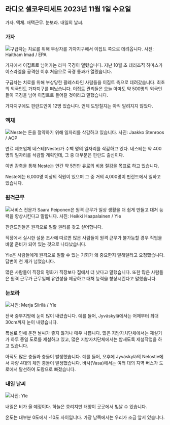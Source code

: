 ## 라디오 셀코우티세트 2023년 11월 1일 수요일

가자. 액체. 재택근무. 눈보라. 내일의 날씨.

### 가자

![구급차는 치료를 위해 부상자를 가자지구에서 이집트 쪽으로 데려옵니다. 사진: Haitham Imad / EPA](https://images.cdn.yle.fi/image/upload/c_crop,h_2821,w_5016,x_0,y_744/ar_1.7777777777777777,c_fill,g_faces,h_675,w_1200/dpr_1.0/q_auto:eco/f_auto/fl_lossy/v1698852282/39-1194530654258b7aaf7a)

가자에서 이집트로 넘어가는 라파 국경이 열렸습니다. 지난 10월 초 테러조직 하마스가 이스라엘을 공격한 이후 처음으로 국경 통과가 열렸습니다.

구급차는 치료를 위해 부상당한 팔레스타인 사람들을 이집트 측으로 데려갔습니다. 최초의 외국인도 가자지구를 떠났습니다. 이집트 관리들은 오늘 아마도 약 500명의 외국인들이 국경을 넘어 이집트로 들어갈 것이라고 말했습니다.

가자지구에도 핀란드인이 12명 있습니다. 언제 도망칠지는 아직 알려지지 않았다.

### 액체

![Neste는 돈을 절약하기 위해 일자리를 삭감하고 있습니다. 사진: Jaakko Stenroos / AOP](https://images.cdn.yle.fi/image/upload/c_crop,h_2611,w_4643,x_0,y_483/ar_1.7777777777777777,c_fill,g_faces,h_675,w_1200/dpr_1.0/q_auto:eco/f_auto/fl_lossy/v1698838481/39-1191437653a0928a0b5b)

연료 제조업체 네스테(Neste)가 수백 명의 일자리를 삭감하고 있다. 네스테는 약 400명의 일자리를 삭감할 계획인데, 그 중 대부분은 핀란드 출신이다.

이번 감축을 통해 Neste는 연간 약 5천만 유로의 비용 절감을 목표로 하고 있습니다.

Neste에는 6,000명 이상의 직원이 있으며 그 중 거의 4,000명이 핀란드에서 일하고 있습니다.

### 원격근무

![서비스 전문가 Saara Peiponen은 원격 근무가 일상 생활을 더 쉽게 만들고 대처 능력을 향상시킨다고 말합니다. 사진: Heikki Haapalainen / Yle](https://images.cdn.yle.fi/image/upload/c_crop,h_2988,w_5312,x_16,y_569/ar_1.7777777777777777,c_fill,g_faces,h_675,w_1200/dpr_1.0/q_auto:eco/f_auto/fl_lossy/v1698754242/39-11936826540ed9ea44a0)

핀란드인들은 원격으로 일할 권리를 갖고 싶어합니다.

직장에서 실시한 설문 조사에 따르면 많은 사람들이 원격 근무가 불가능할 경우 직업을 바꿀 준비가 되어 있는 것으로 나타났습니다.

Yle은 사람들에게 원격으로 일할 수 있는 기회가 왜 중요한지 말해달라고 요청했습니다. 답변이 천 개가 넘었습니다.

많은 사람들이 직장의 평화가 직장보다 집에서 더 낫다고 말했습니다. 또한 많은 사람들은 원격 근무가 근무일에 유연성을 제공하고 대처 능력을 향상시킨다고 말했습니다.

### 눈보라

![ 사진: Merja Siirilä / Yle](https://images.cdn.yle.fi/image/upload/c_crop,h_2265,w_4028,x_0,y_378/ar_1.7777777777777777,c_fill,g_faces,h_675,w_1200/dpr_1.0/q_auto:eco/f_auto/fl_lossy/v1698853993/39-119441665423d86dff6c)

전국 중부지방에 눈이 많이 내렸습니다. 예를 들어, Jyväskylä에서는 어제부터 최대 30cm까지 눈이 내렸습니다.

폭설로 인해 운전 날씨가 좋지 않거나 매우 나쁩니다. 많은 지방자치단체에서는 제설기가 하루 종일 도로를 제설하고 있고, 많은 지방자치단체에서는 밤새도록 제설작업을 하고 있습니다.

아직도 많은 충돌과 충돌이 발생했습니다. 예를 들어, 오후에 Jyväskylä의 Nelostie에서 차량 4대의 체인 충돌이 발생했습니다. 바사(Vasa)에서는 여러 대의 지역 버스가 도로에서 탈선하여 도랑으로 빠졌습니다.

### 내일 날씨

![ 사진: Yle](https://images.cdn.yle.fi/image/upload/c_crop,h_1080,w_1919,x_0,y_0/ar_1.7777777777777777,c_fill,g_faces,h_675,w_1200/dpr_1.0/q_auto:eco/f_auto/fl_lossy/v1698848166/39-119453865425d62868a1)

내일은 비가 올 예정이다. 하늘은 흐리지만 태양이 곳곳에서 빛날 수 있습니다.

온도는 대부분 0도에서 -10도 사이입니다. 가장 남쪽에서는 우리가 조금 앞서 있습니다.